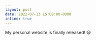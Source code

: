 ```yaml
---
layout: post
date: 2022-07-13 15:00:00-0000
inline: true
---
```


My personal website is finally released! :smiley:
